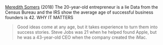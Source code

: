 
[Meredith Somers](http://mitsloan.mit.edu/newsroom/articles/the-20-year-old-entrepreneur-is-a-lie/)
(2018) The 20-year-old entrepreneur is a lie
Data from the Census Bureau and the IRS show the average age of successful business founders is 42.
WHY IT MATTERS
> Good ideas come at any age, but it takes experience to turn them into success stories. Steve Jobs was 21 when he helped found Apple, but he was a 43-year-old CEO when the company created the iMac.
